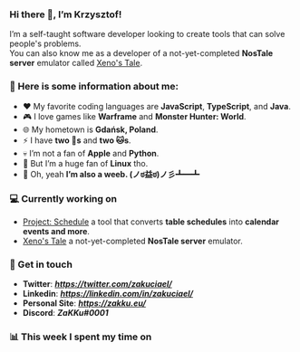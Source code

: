 ### Hi there 👋, I’m Krzysztof!
I’m a self-taught software developer looking to create tools that can solve people's problems.  
You can also know me as a developer of a not-yet-completed **NosTale server** emulator called [Xeno's Tale](https://xenostale.pl).

### 📔 Here is some information about me:
- ❤️ My favorite coding languages are **JavaScript**, **TypeScript**, and **Java**.
- 🎮 I love games like **Warframe** and **Monster Hunter: World**.
- 🌐 My hometown is **Gdańsk, Poland**.
- ⚡ I have **two 🐶s** and **two 🐱s**.
- 💀 I’m not a fan of **Apple** and **Python**.
- 🐧 But I’m a huge fan of **Linux** tho.
- 👑 Oh, yeah **I’m also a weeb. (ノಠ益ಠ)ノ彡┻━┻**

### 💻 Currently working on
- [Project: Schedule](https://github.com/zakuciael/project-schedule) a tool that converts **table schedules** into **calendar events and more**.
- [Xeno's Tale](https://xenostale.pl) a not-yet-completed **NosTale server** emulator.

### 💬 Get in touch
- **Twitter**: _**https://twitter.com/zakuciael/**_
- **Linkedin**: _**https://linkedin.com/in/zakuciael/**_
- **Personal Site**: _**https://zakku.eu/**_
- **Discord**: _**ZaKKu#0001**_

### 📊 This week I spent my time on
<!--START_SECTION:waka-->
<!--END_SECTION:waka-->
